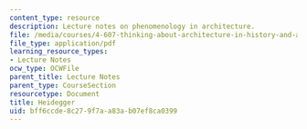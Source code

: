```yaml
---
content_type: resource
description: Lecture notes on phenomenology in architecture.
file: /media/courses/4-607-thinking-about-architecture-in-history-and-at-present-fall-2009/bff6ccde8c279f7aa83ab07ef8ca0399_MIT4_607F09_lec11.pdf
file_type: application/pdf
learning_resource_types:
- Lecture Notes
ocw_type: OCWFile
parent_title: Lecture Notes
parent_type: CourseSection
resourcetype: Document
title: Heidegger
uid: bff6ccde-8c27-9f7a-a83a-b07ef8ca0399
---
```

